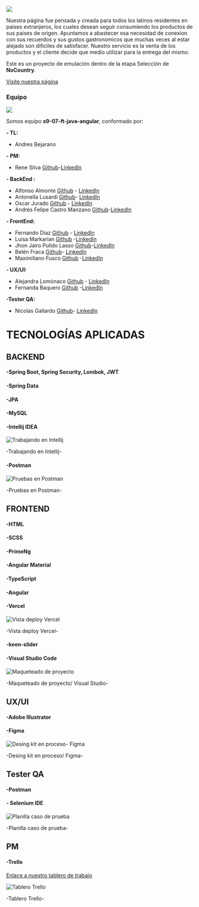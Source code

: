 
![](https://i.ibb.co/hgpGS7G/Frame-64.png )

Nuestra página fue pensada y creada para todos los latinos residentes en paises extranjeros, los cuales desean seguir consumiendo los productos de sus paises de origen.
Apuntamos a abastecer esa necesidad de conexion con sus recuerdos y sus gustos gastronomicos que muchas veces al estar alejado son dificiles de satisfacer.
Nuestro servicio es la venta de los productos y el cliente decide que medio utilizar para la entrega del mismo.

Este es un proyecto de emulación dentro de la etapa Selección de **NoCountry**.

[Visite nuestra página](https://s9-07-ft-java-angular-git-front-develop-nocountry-c11-16.vercel.app/)

### Equipo
![](https://i.ibb.co/SvVs8Gn/sprint-2.png)


Somos equipo **s9-07-ft-java-angular**, conformado por: 

**- TL:**

- Andres Bejarano 

**- PM:**

- Rene Silva [Github](https://github.com/rene3255)-[LinkedIn](https://www.linkedin.com/in/vmc555/)

**- BackEnd :**

- Alfonso Almonte [Github](https://github.com/j3v1t0) - [LinkedIn](https://www.linkedin.com/in/alfonso-almonte-a7640485/)
- Antonella Lusardi [Github](https://github.com/AntoCLus)- [LinkedIn](https://www.linkedin.com/in/antonella-lusardi-45622a20/)
- Oscar Jurado [Github](https://github.com/osdan97) - [LinkedIn](https://www.linkedin.com/in/oscar-jurado-9789it/)
- Andrés Felipe Castro Manzano [Github](https://github.com/Nirsch95)-[LinkedIn](https://www.linkedin.com/in/andresfcastrom/)
  
**- FrontEnd:**
  
- Fernando Diaz [Github](https://github.com/Metaldev-06) - [LinkedIn](https://www.linkedin.com/in/fernandodiaz62/)
- Luisa Markarian [Github](https://github.com/LuMarka) -[LinkedIn](https://www.linkedin.com/in/luisa-markarian-itdeveloper/)
- Jhon Jairo Pulido Lasso [Github](https://github.com/jhonpulido1990)-[LinkedIn](https://www.linkedin.com/in/jhon-j-pulido/)
- Belén Fraca [Github](https://github.com/BelenFrak)- [LinkedIn](https://www.linkedin.com/in/belen-fraca-287272248/)
- Maximiliano Fusco [Github](https://github.com/MaxiFusco)  -[LinkedIn](https://www.linkedin.com/in/maximiliano-adrian-fusco-5bb3a8226/)
  
**- UX/UI:**

- Alejandra Lomónaco [Github](https://github.com/aleelomonaco) - [LinkedIn](https://www.linkedin.com/in/alejandraelomonaco/)
- Fernanda Baquero [Github](https://github.com/resc3255) -[LinkedIn](https://www.linkedin.com/in/fernanda-baquero-garrido/)
  
**-Tester QA:**
  
- Nicolas Gallardo [Github](https://github.com/NaikoG)- [LinkedIn](https://www.linkedin.com/in/nicolas-gallardo-qa-engineer-8076321a9/)

# TECNOLOGÍAS APLICADAS


## BACKEND

#### -Spring Boot, Spring Security, Lombok, JWT

#### -Spring Data

#### -JPA

#### -MySQL

#### -Intellij IDEA

![Trabajando en Intellij](https://i.ibb.co/V95thKY/608f9226-2265-45ee-ab93-2c7634d40348.jpg)

-Trabajando en Intellij-

#### -Postman

![Pruebas en Postman](https://i.ibb.co/VDrvJV0/7c2ee7aa-f8b3-494f-83b9-1cefbae3ec85.jpg)

-Pruebas en Postman-

## FRONTEND

#### -HTML

#### -SCSS 

#### -PrimeNg 

#### -Angular Material 

#### -TypeScript 

#### -Angular 

#### -Vercel 

![Vista deploy Vercel](https://i.ibb.co/0BMGCtZ/vista-vercel.png)

-Vista deploy Vercel-

#### -keen-slider 

#### -Visual Studio Code 

![Maqueteado de proyecto](https://i.ibb.co/xJ0cNZ9/ecommerce-routing-module-ts-s9-07-ft-java-angular-Visual-Studio-Code-18-07-2023-1-27-00.png)

-Maqueteado de proyecto/ Visual Studio-

## UX/UI

#### -Adobe Illustrator

#### -Figma

![Desing kit en proceso- Figma](https://i.ibb.co/q1M1tTs/image.png)

-Desing kit en proceso/ Figma-



## Tester QA

#### -Postman

#### - Selenium IDE

![Planilla caso de prueba](https://i.ibb.co/3hMLxsp/c7627ab0-f1eb-465a-82c5-d04730b6aab6.jpg)

-Planilla caso de prueba-



## PM

#### -Trello

[Enlace a nuestro tablero de trabajo](https://trello.com/b/i76slPtb/s907ftjavaangular)

![Tablero Trello](https://i.ibb.co/fx1xqn0/tablero-trello.png)

-Tablero Trello-




